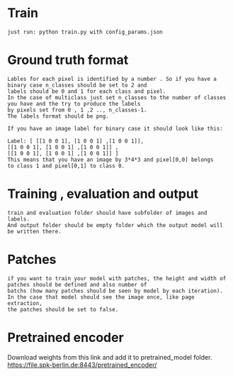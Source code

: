 # Train
    just run: python train.py with config_params.json
    
    
# Ground truth format
    
    Lables for each pixel is identified by a number . So if you have a
    binary case n_classes should be set to 2 and 
    labels should be 0 and 1 for each class and pixel.
    In the case of multiclass just set n_classes to the number of classes 
    you have and the try to produce the labels
    by pixels set from 0 , 1 ,2 .., n_classes-1.
    The labels format should be png. 
    
    If you have an image label for binary case it should look like this:
    
    Label: [ [[1 0 0 1], [1 0 0 1] ,[1 0 0 1]], 
    [[1 0 0 1], [1 0 0 1] ,[1 0 0 1]] ,
    [[1 0 0 1], [1 0 0 1] ,[1 0 0 1]] ] 
    This means that you have an image by 3*4*3 and pixel[0,0] belongs
    to class 1 and pixel[0,1] to class 0.
    
# Training , evaluation and output 
    train and evaluation folder should have subfolder of images and labels.
    And output folder should be empty folder which the output model will be written there.
    
# Patches
    
    if you want to train your model with patches, the height and width of
    patches should be defined and also number of 
    batchs (how many patches should be seen by model by each iteration).
    In the case that model should see the image once, like page extraction,
    the patches should be set to false.
# Pretrained encoder
Download weights from this link and add it to pretrained_model folder.
https://file.spk-berlin.de:8443/pretrained_encoder/
